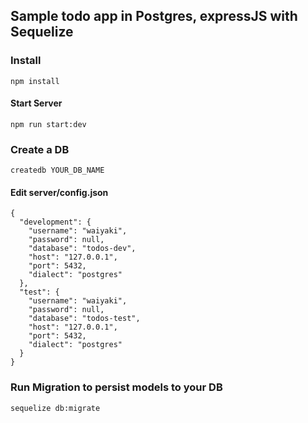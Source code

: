 ## Sample todo app in Postgres, expressJS with Sequelize

### Install

```
npm install
```

#### Start Server

```
npm run start:dev
```

### Create a DB

```
createdb YOUR_DB_NAME
```
#### Edit server/config.json
```
{
  "development": {
    "username": "waiyaki",
    "password": null,
    "database": "todos-dev",
    "host": "127.0.0.1",
    "port": 5432,
    "dialect": "postgres"
  },
  "test": {
    "username": "waiyaki",
    "password": null,
    "database": "todos-test",
    "host": "127.0.0.1",
    "port": 5432,
    "dialect": "postgres"
  }
}
```

###  Run Migration to persist models to your DB

```
sequelize db:migrate
```